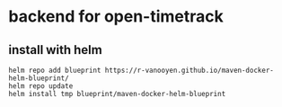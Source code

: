 # backend for open-timetrack

## install with helm

```shell
helm repo add blueprint https://r-vanooyen.github.io/maven-docker-helm-blueprint/
helm repo update
helm install tmp blueprint/maven-docker-helm-blueprint
```
